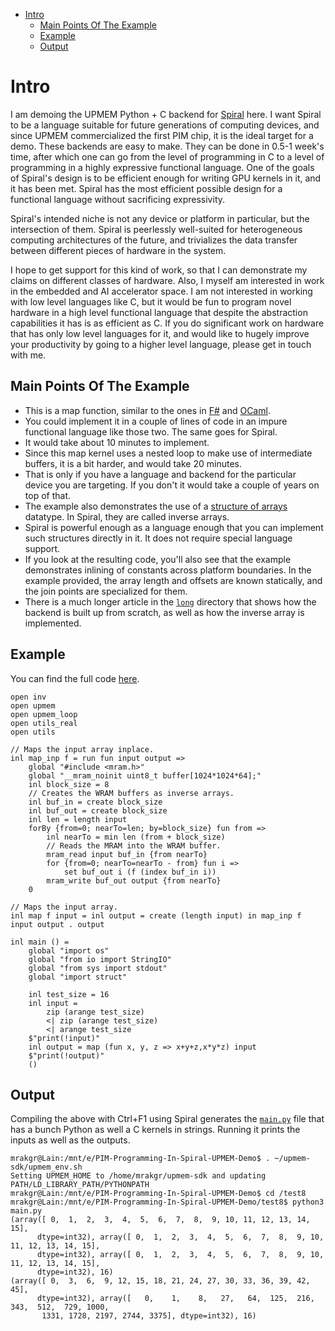 <!-- TOC -->

- [Intro](#intro)
    - [Main Points Of The Example](#main-points-of-the-example)
    - [Example](#example)
    - [Output](#output)

<!-- /TOC -->

# Intro

I am demoing the UPMEM Python + C backend for [Spiral](https://github.com/mrakgr/The-Spiral-Language) here. I want Spiral to be a language suitable for future generations of computing devices, and since UPMEM commercialized the first PIM chip, it is the ideal target for a demo. These backends are easy to make. They can be done in 0.5-1 week's time, after which one can go from the level of programming in C to a level of programming in a highly expressive functional language. One of the goals of Spiral's design is to be efficient enough for writing GPU kernels in it, and it has been met. Spiral has the most efficient possible design for a functional language without sacrificing expressivity.

Spiral's intended niche is not any device or platform in particular, but the intersection of them. Spiral is peerlessly well-suited for heterogeneous computing architectures of the future, and trivializes the data transfer between different pieces of hardware in the system.

I hope to get support for this kind of work, so that I can demonstrate my claims on different classes of hardware. Also, I myself am interested in work in the embedded and AI accelerator space. I am not interested in working with low level languages like C, but it would be fun to program novel hardware in a high level functional language that despite the abstraction capabilities it has is as efficient as C. If you do significant work on hardware that has only low level languages for it, and would like to hugely improve your productivity by going to a higher level language, please get in touch with me.

## Main Points Of The Example

* This is a map function, similar to the ones in [F#](https://fsharp.github.io/fsharp-core-docs/reference/fsharp-collections-arraymodule.html#map) and [OCaml](http://www.mega-nerd.com/erikd/Blog/CodeHacking/Ocaml/iter_and_map.html).
* You could implement it in a couple of lines of code in an impure functional language like those two. The same goes for Spiral.
* It would take about 10 minutes to implement.
* Since this map kernel uses a nested loop to make use of intermediate buffers, it is a bit harder, and would take 20 minutes.
* That is only if you have a language and backend for the particular device you are targeting. If you don't it would take a couple of years on top of that.
* The example also demonstrates the use of a [structure of arrays](https://en.wikipedia.org/wiki/AoS_and_SoA) datatype. In Spiral, they are called inverse arrays.
* Spiral is powerful enough as a language enough that you can implement such structures directly in it. It does not require special language support.
* If you look at the resulting code, you'll also see that the example demonstrates inlining of constants across platform boundaries. In the example provided, the array length and offsets are known statically, and the join points are specialized for them.
* There is a much longer article in the [`long`](/long/) directory that shows how the backend is built up from scratch, as well as how the inverse array is implemented.

## Example

You can find the full code [here](/test8/main.spi).

```spiral
open inv
open upmem
open upmem_loop
open utils_real
open utils

// Maps the input array inplace.
inl map_inp f = run fun input output =>
    global "#include <mram.h>"
    global "__mram_noinit uint8_t buffer[1024*1024*64];"
    inl block_size = 8
    // Creates the WRAM buffers as inverse arrays.
    inl buf_in = create block_size
    inl buf_out = create block_size
    inl len = length input
    forBy {from=0; nearTo=len; by=block_size} fun from =>
        inl nearTo = min len (from + block_size)
        // Reads the MRAM into the WRAM buffer.
        mram_read input buf_in {from nearTo}
        for {from=0; nearTo=nearTo - from} fun i => 
            set buf_out i (f (index buf_in i))
        mram_write buf_out output {from nearTo}
    0

// Maps the input array.
inl map f input = inl output = create (length input) in map_inp f input output . output

inl main () =
    global "import os"
    global "from io import StringIO"
    global "from sys import stdout"
    global "import struct"

    inl test_size = 16
    inl input = 
        zip (arange test_size)
        <| zip (arange test_size)
        <| arange test_size
    $"print(!input)"
    inl output = map (fun x, y, z => x+y+z,x*y*z) input
    $"print(!output)"
    ()
```

## Output

Compiling the above with Ctrl+F1 using Spiral generates the [`main.py`](/test8/main.py) file that has a bunch Python as well a C kernels in strings. Running it prints the inputs as well as the outputs.

```
mrakgr@Lain:/mnt/e/PIM-Programming-In-Spiral-UPMEM-Demo$ . ~/upmem-sdk/upmem_env.sh 
Setting UPMEM_HOME to /home/mrakgr/upmem-sdk and updating PATH/LD_LIBRARY_PATH/PYTHONPATH
mrakgr@Lain:/mnt/e/PIM-Programming-In-Spiral-UPMEM-Demo$ cd /test8
mrakgr@Lain:/mnt/e/PIM-Programming-In-Spiral-UPMEM-Demo/test8$ python3 main.py
(array([ 0,  1,  2,  3,  4,  5,  6,  7,  8,  9, 10, 11, 12, 13, 14, 15],
      dtype=int32), array([ 0,  1,  2,  3,  4,  5,  6,  7,  8,  9, 10, 11, 12, 13, 14, 15],
      dtype=int32), array([ 0,  1,  2,  3,  4,  5,  6,  7,  8,  9, 10, 11, 12, 13, 14, 15],
      dtype=int32), 16)
(array([ 0,  3,  6,  9, 12, 15, 18, 21, 24, 27, 30, 33, 36, 39, 42, 45],
      dtype=int32), array([   0,    1,    8,   27,   64,  125,  216,  343,  512,  729, 1000,
       1331, 1728, 2197, 2744, 3375], dtype=int32), 16)
```